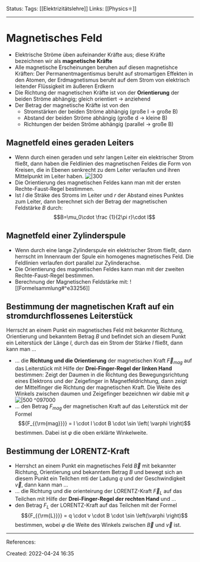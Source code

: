 Status:
Tags: [[Elektrizitätslehre]]
Links: [[Physics⚛]]
___
# Magnetisches Feld
- Elektrische Ströme üben aufeinander Kräfte aus; diese Kräfte bezeichnen wir als **magnetische Kräfte**
- Alle magnetische Erscheinungen beruhen auf diesen magnetishce Kräften: 
  Der Permanentmagentismus beruht auf stromartigen Effekten in den Atomen, 
  der Erdmagnetismus beruht auf dem Strom von elektrisch leitender Flüssigkeit im äußeren Erdkern
- Die Richtung der magnetischen Kräfte ist von der **Orientierung** der beiden Ströme abhängig; gleich orientiert -> anziehend
- Der Betrag der magnetische Kräfte ist von den 
	- Stromstärken der beiden Ströme abhängig (große I -> große B)
	- Abstand der beiden Ströme abhängig (große d -> kleine B)
	- Richtungen der beiden Ströme abhängig (parallel -> große B)
## Magnetfeld eines geraden Leiters
- Wenn durch einen geraden und sehr langen Leiter ein elektrischer Strom fließt, dann haben die Feldlinien des magnetischen Feldes die Form von Kreisen, die in Ebenen senkrecht zu dem Leiter verlaufen und ihren Mittelpunkt im Leiter haben.
  ![|300](https://www.leifiphysik.de/sites/default/files/images/e33ea56c99dd0789c7d0477fdce14d26/992magnetfeld_eines_geraden_leiters_erste_rechte_hand_regel.svg)
- Die Orientierung des magnetischen Feldes kann man mit der ersten Rechte-Faust-Regel bestimmen.
- Ist $I$ die Sträke des Stroms im Leiter und $r$ der Abstand eines Punktes zum Leiter, dann berechnet sich der Betrag der magnetischen Feldstärke $B$ durch: $$B=\mu_0\cdot \frac {1}{2\pi r}\cdot I$$
## Magnetfeld einer Zylinderspule
- Wenn durch eine lange Zylinderspule ein elektrischer Strom fließt, dann herrscht im Innenraum der Spule ein homogenes magnetisches Feld. Die Feldlinien verlaufen dort parallel zur Zylinderachse.
- Die Orientierung des magnetischen Feldes kann man mit der zweiten Rechte-Faust-Regel bestimmen.
- Berechnung der Magnetischen Feldstärke mit: ![[Formelsammlung#^e33256]]

## Bestimmung der magnetischen Kraft auf ein stromdurchflossenes Leiterstück
Herrscht an einem Punkt ein magnetisches Feld mit bekannter Richtung, Orientierung und bekanntem Betrag $B$ und befindet sich an diesem Punkt ein Leiterstück der Länge $l$, durch das ein Strom der Stärke $I$ fließt, dann kann man …
- … die **Richtung und die Orientierung** der magnetischen Kraft $\vec F_{mag}$ auf das Leiterstück mit Hilfe der **Drei-Finger-Regel der linken Hand** bestimmen: Zeigt der Daumen in die Richtung des Bewegungsrichtung eines Elektrons und der Zeigefinger in Magnetfeldrichtung, dann zeigt der Mittelfinger die Richtung der magnetischen Kraft. Die Weite des Winkels zwischen daumen und Zeigefinger bezeichnen wir dabie mit $\varphi$
  ![|500](https://external-content.duckduckgo.com/iu/?u=https%3A%2F%2Fd1u2r2pnzqmal.cloudfront.net%2Fcontent_images%2Fimages%2F6932%2Fnormal%2Flinke-hand-regel.jpg%3F1598538055&f=1&nofb=1) ^097000
- … den Betrag $F_{mag}$ der magnetischen Kraft auf das Leiterstück mit der Formel
  $${F_{{\rm{mag}}}} = I \cdot l \cdot B \cdot \sin \left( \varphi \right)$$
  bestimmen. Dabei ist $\varphi$ die oben erklärte Winkelweite.
## Bestimmung der LORENTZ-Kraft 
- Herrshct an einem Punkt ein magnetisches Feld $\vec B$ mit bekannter Richtung, Orientierung und bekanntem Betrag $B$ und bewegt sich an diesem Punkt ein Teilchen mti der Ladung $q$ und der Geschwindigkeit $\vec v$, dann kann man …
- … die Richtung und die orienteirung der LORENTZ-Kraft $\vec F_L$ auf das Teilchen mit Hilfe der **Drei-Finger-Regel der rechten Hand** und …
- den Betrag $F_L$ der LORENTZ-Kraft auf das Teilchen mit der Formel 
  $${F_{{\rm{L}}}} = q \cdot v \cdot B \cdot \sin \left(\varphi \right)$$
  bestimmen, wobei $\varphi$ die Weite des Winkels zwischen $\vec B$ und $\vec v$ ist.
___
References:

Created: 2022-04-24 16:35